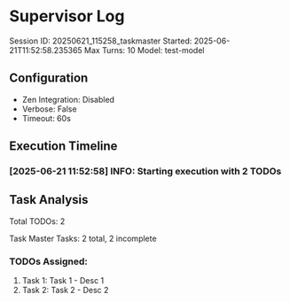 # Supervisor Log
Session ID: 20250621_115258_taskmaster
Started: 2025-06-21T11:52:58.235365
Max Turns: 10
Model: test-model

## Configuration
- Zen Integration: Disabled
- Verbose: False
- Timeout: 60s

## Execution Timeline

### [2025-06-21 11:52:58] INFO: Starting execution with 2 TODOs

## Task Analysis
Total TODOs: 2

Task Master Tasks: 2 total, 2 incomplete

### TODOs Assigned:
1. Task 1: Task 1 - Desc 1
2. Task 2: Task 2 - Desc 2
